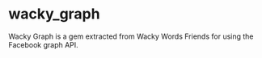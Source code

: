 wacky_graph
============

Wacky Graph is a gem extracted from Wacky Words Friends for using the Facebook graph API.
